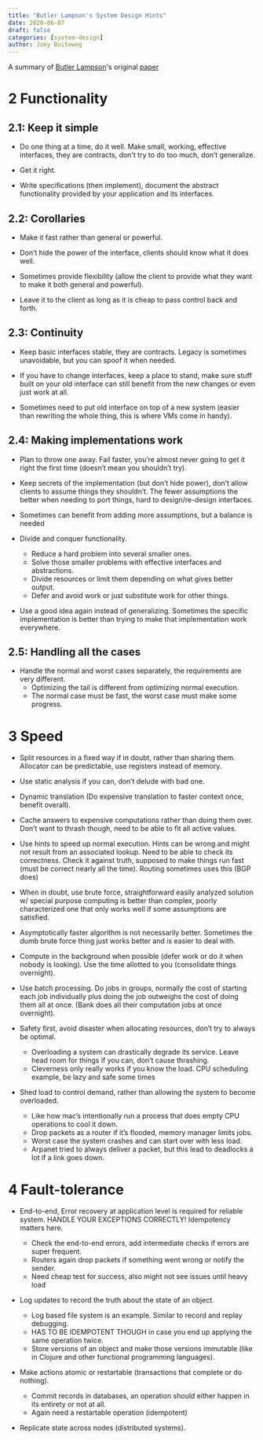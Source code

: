 ```yaml
---
title: "Butler Lampson's System Design Hints"
date: 2020-06-07
draft: false
categories: [system-design]
author: Joey Buiteweg
---
```


A summary of [Butler Lampson](https://en.wikipedia.org/wiki/Butler_Lampson)'s original [paper](https://bwlampson.site/33-Hints/Acrobat.pdf)

# 2 Functionality

## 2.1: Keep it simple

- Do one thing at a time, do it well. Make small, working, effective interfaces, they are contracts, don't try to do too much, don’t generalize.

- Get it right.

- Write specifications (then implement), document the abstract functionality provided by your application and its interfaces.

## 2.2: Corollaries

- Make it fast rather than general or powerful.

- Don’t hide the power of the interface, clients should know what it does well.

- Sometimes provide flexibility (allow the client to provide what they want to make it both general and powerful).

- Leave it to the client as long as it is cheap to pass control back and forth.

## 2.3: Continuity

- Keep basic interfaces stable, they are contracts. Legacy is sometimes unavoidable, but you can spoof it when needed.

- If you have to change interfaces, keep a place to stand, make sure stuff built on your old interface can still benefit from the new changes or even just work at all.

- Sometimes need to put old interface on top of a new system (easier than rewriting the whole thing, this is where VMs come in handy).

## 2.4: Making implementations work

- Plan to throw one away. Fail faster, you’re almost never going to get it right the first time (doesn’t mean you shouldn’t try).

- Keep secrets of the implementation (but don’t hide power), don’t allow clients to assume things they shouldn’t. The fewer assumptions the better when needing to port things, hard to design/re-design interfaces.

- Sometimes can benefit from adding more assumptions, but a balance is needed

- Divide and conquer functionality.

  - Reduce a hard problem into several smaller ones.
  - Solve those smaller problems with effective interfaces and abstractions.
  - Divide resources or limit them depending on what gives better output.
  - Defer and avoid work or just substitute work for other things.

- Use a good idea again instead of generalizing. Sometimes the specific implementation is better than trying to make that implementation work everywhere.

## 2.5: Handling all the cases

- Handle the normal and worst cases separately, the requirements are very different.
  - Optimizing the tail is different from optimizing normal execution.
  - The normal case must be fast, the worst case must make some progress.

# 3 Speed

- Split resources in a fixed way if in doubt, rather than sharing them. Allocator can be predictable, use registers instead of memory.

- Use static analysis if you can, don’t delude with bad one.

- Dynamic translation (Do expensive translation to faster context once, benefit overall).

- Cache answers to expensive computations rather than doing them over. Don’t want to thrash though, need to be able to fit all active values.

- Use hints to speed up normal execution. Hints can be wrong and might not result from an associated lookup. Need to be able to check its correctness. Check it against truth, supposed to make things run fast (must be correct nearly all the time). Routing sometimes uses this (BGP does)

- When in doubt, use brute force, straightforward easily analyzed solution w/ special purpose computing is better than complex, poorly characterized one that only works well if some assumptions are satisfied.

- Asymptotically faster algorithm is not necessarily better. Sometimes the dumb brute force thing just works better and is easier to deal with.

- Compute in the background when possible (defer work or do it when nobody is looking). Use the time allotted to you (consolidate things overnight).

- Use batch processing. Do jobs in groups, normally the cost of starting each job individually plus doing the job outweighs the cost of doing them all at once. (Bank does all their computation jobs at once overnight).

- Safety first, avoid disaster when allocating resources, don’t try to always be optimal.

  - Overloading a system can drastically degrade its service. Leave head room for things if you can, don’t cause thrashing.
  - Cleverness only really works if you know the load. CPU scheduling example, be lazy and safe some times

- Shed load to control demand, rather than allowing the system to become overloaded.
  - Like how mac’s intentionally run a process that does empty CPU operations to cool it down.
  - Drop packets as a router if it’s flooded, memory manager limits jobs.
  - Worst case the system crashes and can start over with less load.
  - Arpanet tried to always deliver a packet, but this lead to deadlocks a lot if a link goes down.

# 4 Fault-tolerance

- End-to-end, Error recovery at application level is required for reliable system. HANDLE YOUR EXCEPTIONS CORRECTLY! Idempotency matters here.

  - Check the end-to-end errors, add intermediate checks if errors are super frequent.
  - Routers again drop packets if something went wrong or notify the sender.
  - Need cheap test for success, also might not see issues until heavy load

- Log updates to record the truth about the state of an object.

  - Log based file system is an example. Similar to record and replay debugging.
  - HAS TO BE IDEMPOTENT THOUGH in case you end up applying the same operation twice.
  - Store versions of an object and make those versions immutable (like in Clojure and other functional programming languages).

- Make actions atomic or restartable (transactions that complete or do nothing).

  - Commit records in databases, an operation should either happen in its entirety or not at all.
  - Again need a restartable operation (idempotent)

- Replicate state across nodes (distributed systems).

